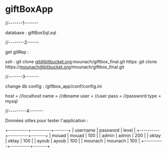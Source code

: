 # giftBoxApp

//-------1-------

database : giftBoxSql.sql

//--------2------


get gitRep : 

ssh : git clone git@bitbucket.org:mounach/giftbox_final.git
https: git clone https://mounach@bitbucket.org/mounach/giftbox_final.git


//-------3-------


change db config : /giftbox_app/conf/config.ini

host = //localhost
name = //dbname
user = //user
pass = //password
type = mysql

//---------4-------

 Données utiles pour tester l'application :

+----------+----------+-------+
| username | password | level |
+----------+----------+-------+
| mouad    | mouad    |   100 |
| admin    | admin    |   200 |
| oktay    | oktay    |   100 |
| ayoub    | ayoub    |   100 |
| mounach  | mounach  |   100 |
+----------+----------+-------+



